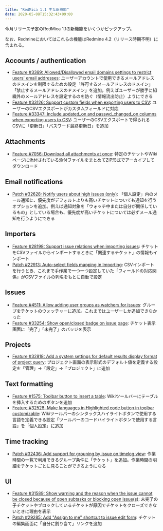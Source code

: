 ```yaml
---
title: "RedMica 1.1 主な新機能"
date: 2020-05-08T15:32:43+09:00
---
```


今月リリース予定のRedMica 1.1の新機能をいくつかピックアップ。

なお、Redmineにおいてはこれらの機能はRedmine 4.2（リリース時期不明）に含まれる。

## Accounts / authentication

* [Feature #3369: Allowed/Disallowed email domains settings to restrict users' email addresses](https://www.redmine.org/issues/3369): ユーザーアカウントで使用できるメールアドレスのドメインを制限するための設定「許可するメールアドレスのドメイン」「禁止するメールアドレスのドメイン」を追加。例えばユーザーが勝手に組織外のメールアドレスを設定するのを防ぐ（情報流出防止）ようにできる
* [Feature #33126: Support custom fields when exporting users to CSV](https://www.redmine.org/issues/33126): ユーザーのCSVエクスポートがカスタムフィールドに対応
* [Feature #33347: Include updated_on and passwd_changed_on columns when exporting users to CSV](https://www.redmine.org/issues/33347): ユーザーのCSVエクスポートで得られるCSVに「更新日」「パスワード最終更新日」を追加

## Attachments

* [Feature #7056: Download all attachments at once](https://www.redmine.org/issues/7056): 特定のチケットやWikiページに添付されている添付ファイルをまとめてZIP形式でアーカイブしてダウンロード

## Email notifications

* [Patch #32628: Notify users about high issues (only)](https://www.redmine.org/issues/32628): 「個人設定」内のメール通知に、優先度がデフォルトよりも高いチケットについても通知を行うオプションを追加。例えば通知対象を「ウォッチ中または自分が関係しているもの」としている場合も、優先度が高いチケットについては必ずメール通知を行うようにできる

 ## Importers

* [Feature #28198: Support issue relations when importing issues](https://www.redmine.org/issues/28198): チケットをCSVファイルからインポートするときに「関連するチケット」の情報もインポート
* [Patch #22913: Auto-select fields mapping in Importing](https://www.redmine.org/issues/22913): CSVインポートを行うとき、これまで手作業で一つ一つ設定していた「フィールドの対応関係」がCSVファイルの列名をもとに自動で設定

##  Issues

* [Feature #4511: Allow adding user groups as watchers for issues](https://www.redmine.org/issues/4511): グループをチケットのウォッチャーに追加。これまではユーザーしか追加できなかった
* [Feature #33254: Show open/closed badge on issue page](https://www.redmine.org/issues/33254): チケット表示画面に「完了」「未完了」のバッジを表示

## Projects

* [Feature #32818: Add a system settings for default results display format of project query](https://www.redmine.org/issues/32818): プロジェクト画面の表示形式のデフォルト値を定義する設定を「管理」→「設定」→「プロジェクト」に追加

## Text formatting

* [Feature #1575: Toolbar button to insert a table](https://www.redmine.org/issues/1575): Wikiツールバーにテーブルを挿入するためのボタンを追加
* [Feature #32528: Make languages in Highlighted code button in toolbar customizable](https://www.redmine.org/issues/32528): Wikiツールバーのシンタックスハイライトボタンで使用する言語を定義できる設定「ツールバーのコードハイライトボタンで使用する言語」を「個人設定」に追加

## Time tracking

* [Patch #32436: Add support for grouping by issue on timelog view](https://www.redmine.org/issues/32436): 作業時間の一覧で利用できるグループ条件に「チケット」を追加。作業時間の明細をチケットごとに見ることができるようになる

##  UI

* [Feature #31589: Show warning and the reason when the issue cannot be closed because of open subtasks or blocking open issue(s)](https://www.redmine.org/issues/31589): 未完了の子チケットやブロックしているチケットが原因でチケットをクローズできないときに理由を表示
* [Patch #29285: Add &quot;Assign to me&quot; shortcut to issue edit form](https://www.redmine.org/issues/29285): チケットの編集画面に「自分に割り当て」リンクを追加
